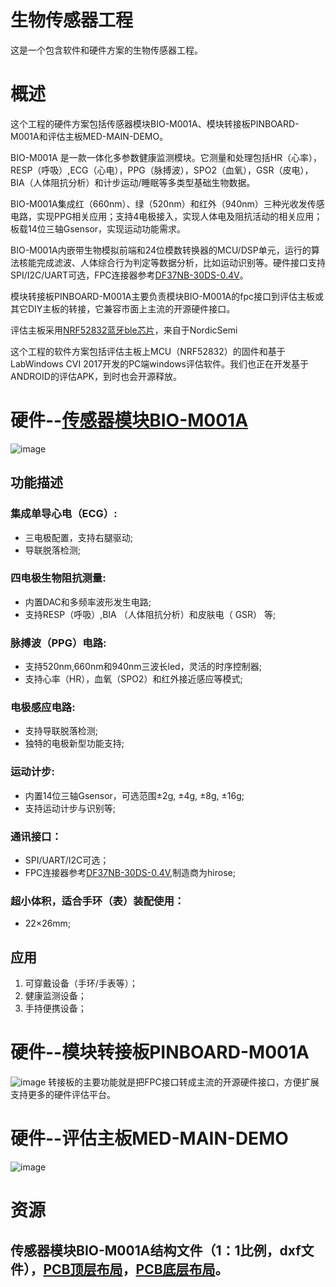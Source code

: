 # 生物传感器工程
这是一个包含软件和硬件方案的生物传感器工程。
# 概述
这个工程的硬件方案包括传感器模块BIO-M001A、模块转接板PINBOARD-M001A和评估主板MED-MAIN-DEMO。  

BIO-M001A 是一款一体化多参数健康监测模块。它测量和处理包括HR（心率），RESP（呼吸）,ECG（心电），PPG（脉搏波），SPO2（血氧），GSR（皮电），BIA（人体阻抗分析）和计步运动/睡眠等多类型基础生物数据。   

BIO-M001A集成红（660nm）、绿（520nm）和红外（940nm）三种光收发传感电路，实现PPG相关应用；支持4电极接入，实现人体电及阻抗活动的相关应用；板载14位三轴Gsensor，实现运动功能需求。  

BIO-M001A内嵌带生物模拟前端和24位模数转换器的MCU/DSP单元，运行的算法核能完成滤波、人体综合行为判定等数据分析，比如运动识别等。硬件接口支持SPI/I2C/UART可选，FPC连接器参考[DF37NB-30DS-0.4V](https://www.hirose.com/product/en/products/DF37/DF37NB-30DS-0.4V%2851%29/)。

模块转接板PINBOARD-M001A主要负责模块BIO-M001A的fpc接口到评估主板或其它DIY主板的转接，它兼容市面上主流的开源硬件接口。

评估主板采用[NRF52832蓝牙ble芯片](https://www.nordicsemi.com/eng/Products/Bluetooth-low-energy/nRF52832)，来自于NordicSemi

这个工程的软件方案包括评估主板上MCU（NRF52832）的固件和基于LabWindows CVI 2017开发的PC端windows评估软件。我们也正在开发基于ANDROID的评估APK，到时也会开源释放。

# 硬件--[传感器模块BIO-M001A](https://github.com/feelkit/BIO_SENSOR/raw/master/DOC/M001A/M001A_UM_CN.pdf)
![image](https://github.com/feelkit/BIO_SENSOR/raw/master/image/M001A.jpg)
## 功能描述
### 集成单导心电（ECG）:
- 三电极配置，支持右腿驱动;
- 导联脱落检测;
### 四电极生物阻抗测量:
- 内置DAC和多频率波形发生电路;
- 支持RESP（呼吸）,BIA （人体阻抗分析）和皮肤电（ GSR） 等;
### 脉搏波（PPG）电路:
- 支持520nm,660nm和940nm三波长led，灵活的时序控制器;
- 支持心率（HR），血氧（SPO2）和红外接近感应等模式;
### 电极感应电路:
- 支持导联脱落检测;
- 独特的电极新型功能支持;

### 运动计步:
- 内置14位三轴Gsensor，可选范围±2g, ±4g, ±8g, ±16g;
- 支持运动计步与识别等;

### 通讯接口： 
- SPI/UART/I2C可选；
- FPC连接器参考[DF37NB-30DS-0.4V](https://www.hirose.com/product/en/products/DF37/DF37NB-30DS-0.4V%2851%29/),制造商为hirose; 

### 超小体积，适合手环（表）装配使用： 
- 22×26mm;
## 应用
1. 可穿戴设备（手环/手表等）； 
2. 健康监测设备；
3. 手持便携设备；
# 硬件--模块转接板PINBOARD-M001A
![image](https://github.com/feelkit/BIO_SENSOR/raw/master/image/pinboard.jpg)
转接板的主要功能就是把FPC接口转成主流的开源硬件接口，方便扩展支持更多的硬件评估平台。
# 硬件--评估主板MED-MAIN-DEMO
![image](https://github.com/feelkit/BIO_SENSOR/raw/master/image/MAIN_BOARD.jpg)
# 资源
## 传感器模块BIO-M001A结构文件（1：1比例，dxf文件），[PCB顶层布局](https://github.com/feelkit/BIO_SENSOR/raw/master/DOC/M001A/M001A_TOP.dxf)，[PCB底层布局](https://github.com/feelkit/BIO_SENSOR/raw/master/DOC/M001A/M001A_BOT.dxf)。